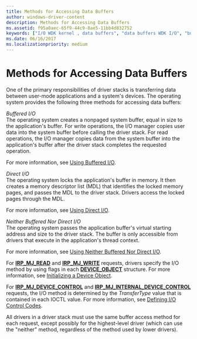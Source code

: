 ```yaml
---
title: Methods for Accessing Data Buffers
author: windows-driver-content
description: Methods for Accessing Data Buffers
ms.assetid: f95a0aec-65f9-44c9-8ae5-11bb4d832752
keywords: ["I/O WDK kernel , data buffers", "data buffers WDK I/O", "buffers WDK I/O", "buffers WDK I/O , accessing", "data buffers WDK I/O , accessing", "data transfers WDK kernel , data buffer access", "transferring data WDK kernel , data buffer access"]
ms.date: 06/16/2017
ms.localizationpriority: medium
---
```


# Methods for Accessing Data Buffers


One of the primary responsibilities of driver stacks is transferring data between user-mode applications and a system's devices. The operating system provides the following three methods for accessing data buffers:

<a href="" id="buffered-i-o"></a>*Buffered I/O*  
The operating system creates a nonpaged system buffer, equal in size to the application's buffer. For write operations, the I/O manager copies user data into the system buffer before calling the driver stack. For read operations, the I/O manager copies data from the system buffer into the application's buffer after the driver stack completes the requested operation.

For more information, see [Using Buffered I/O](using-buffered-i-o.md).

<a href="" id="direct-i-o"></a>*Direct I/O*  
The operating system locks the application's buffer in memory. It then creates a memory descriptor list (MDL) that identifies the locked memory pages, and passes the MDL to the driver stack. Drivers access the locked pages through the MDL.

For more information, see [Using Direct I/O](using-direct-i-o.md).

<a href="" id="neither-buffered-nor-direct-i-o"></a>*Neither Buffered Nor Direct I/O*  
The operating system passes the application buffer's virtual starting address and size to the driver stack. The buffer is only accessible from drivers that execute in the application's thread context.

For more information, see [Using Neither Buffered Nor Direct I/O](using-neither-buffered-nor-direct-i-o.md).

For [**IRP\_MJ\_READ**](https://msdn.microsoft.com/library/windows/hardware/ff550794) and [**IRP\_MJ\_WRITE**](https://msdn.microsoft.com/library/windows/hardware/ff550819) requests, drivers specify the I/O method by using flags in each [**DEVICE\_OBJECT**](https://msdn.microsoft.com/library/windows/hardware/ff543147) structure. For more information, see [Initializing a Device Object](initializing-a-device-object.md).

For [**IRP\_MJ\_DEVICE\_CONTROL**](https://msdn.microsoft.com/library/windows/hardware/ff550744) and [**IRP\_MJ\_INTERNAL\_DEVICE\_CONTROL**](https://msdn.microsoft.com/library/windows/hardware/ff550766) requests, the I/O method is determined by the *TransferType* value that is contained in each IOCTL value. For more information, see [Defining I/O Control Codes](defining-i-o-control-codes.md).

All drivers in a driver stack must use the same buffer access method for each request, except possibly for the highest-level driver (which can use the "neither" method, regardless of the method used by lower drivers).

 

 




